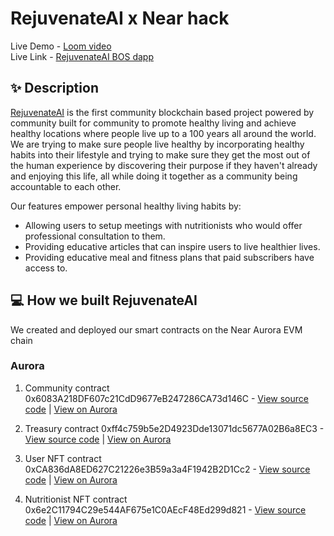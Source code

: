 # RejuvenateAI x Near hack 

Live Demo - [Loom video](https://www.loom.com/share/cd3b9d4178ae45259b20d33d44092c61) <br />
Live Link - [RejuvenateAI BOS dapp](https://near.org/38f93b56ac78a5ce761ffd5ba4da963903f8dc81e5d0c587463787cc04365b23/widget/RejuvenateAI/) <br />

## ✨ Description

[RejuvenateAI](https://near.org/38f93b56ac78a5ce761ffd5ba4da963903f8dc81e5d0c587463787cc04365b23/widget/RejuvenateAI/) is the first community blockchain based project powered by community built for community to promote healthy living and achieve  healthy locations where people live up to a 100 years all around the world. We are trying to make sure people live healthy by incorporating healthy habits into their lifestyle and trying to make sure they get the most out of the human experience by discovering their purpose if they haven't already and enjoying this life, all while doing it together as a community being accountable to each other.

Our features empower personal healthy living habits by:

- Allowing users to setup meetings with nutritionists who would offer professional consultation to them.
- Providing educative articles that can inspire users to live healthier lives. 
- Providing educative meal and fitness plans that paid subscribers have access to.

## 💻 How we built RejuvenateAI

We created and deployed our smart contracts on the Near Aurora EVM chain

### Aurora

1. Community contract 0x6083A218DF607c21CdD9677eB247286CA73d146C - [View source code](https://github.com/degencodebeast/RejuvenateAI-BOS/blob/main/hardhat/contracts/Community.sol) | [View on Aurora](https://explorer.testnet.aurora.dev/address/0x6083A218DF607c21CdD9677eB247286CA73d146C)

2. Treasury contract 0xff4c759b5e2D4923Dde13071dc5677A02B6a8EC3 - [View source code](https://github.com/degencodebeast/RejuvenateAI-BOS/blob/main/hardhat/contracts/Treasury.sol) | [View on Aurora](https://explorer.testnet.aurora.dev/address/0xff4c759b5e2D4923Dde13071dc5677A02B6a8EC3)

3. User NFT contract 0xCA836dA8ED627C21226e3B59a3a4F1942B2D1Cc2 - [View source code](https://github.com/degencodebeast/RejuvenateAI-BOS/blob/main/hardhat/contracts/UserNFT.sol) | [View on Aurora](https://explorer.testnet.aurora.dev/address/0xCA836dA8ED627C21226e3B59a3a4F1942B2D1Cc2)

4. Nutritionist NFT contract 0x6e2C11794C29e544AF675e1C0AEcF48Ed299d821 - [View source code](https://github.com/degencodebeast/RejuvenateAI-BOS/blob/main/hardhat/contracts/NutritionistNFT.sol) | [View on Aurora](https://explorer.testnet.aurora.dev/address/0x6e2C11794C29e544AF675e1C0AEcF48Ed299d821)


